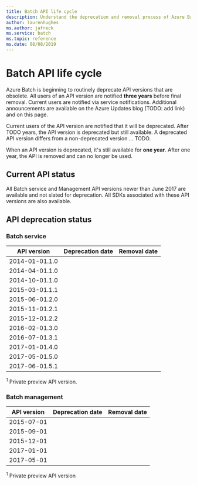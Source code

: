 ```yaml
---
title: Batch API life cycle
description: Understand the deprecation and removal process of Azure Batch API versions.
author: laurenhughes
ms.author: jafreck
ms.service: batch
ms.topic: reference
ms.date: 08/08/2019
---
```


# Batch API life cycle

Azure Batch is beginning to routinely deprecate API versions that are obsolete. All users of an API version are notified **three years** before final removal. Current users are notified via service notifications. Additional announcements are available on the Azure Updates blog (TODO: add link) and on this page.

Current users of the API version are notified that it will be deprecated. After TODO years, the API version is deprecated but still available. A deprecated API version differs from a non-deprecated version ... TODO. 

When an API version is deprecated, it's still available for **one year**. After one year, the API is removed and can no longer be used.

## Current API status

All Batch service and Management API versions newer than June 2017 are available and not slated for deprecation. All SDKs associated with these API versions are also available.

## API deprecation status

### Batch service

| API version | Deprecation date | Removal date |
|-------------|------------------|--------------|
| 2014-01-01.1.0 |    |    |
| 2014-04-01.1.0 |    |    |
| 2014-10-01.1.0 |    |    |
| 2015-03-01.1.1 |    |    |
| 2015-06-01.2.0 |    |    |
| 2015-11-01.2.1 |    |    |
| 2015-12-01.2.2 |    |    |
| 2016-02-01.3.0 |    |    |
| 2016-07-01.3.1 |    |    |
| 2017-01-01.4.0 |    |    |
| 2017-05-01.5.0 |    |    |
| 2017-06-01.5.1 |    |    |

<sup>1</sup> Private preview API version.

### Batch management

| API version | Deprecation date | Removal date |
|-------------|------------------|--------------|
| 2015-07-01  |    |    |
| 2015-09-01  |    |    |
| 2015-12-01  |    |    |
| 2017-01-01  |    |    |
| 2017-05-01  |    |    |

<sup>1</sup> Private preview API version
